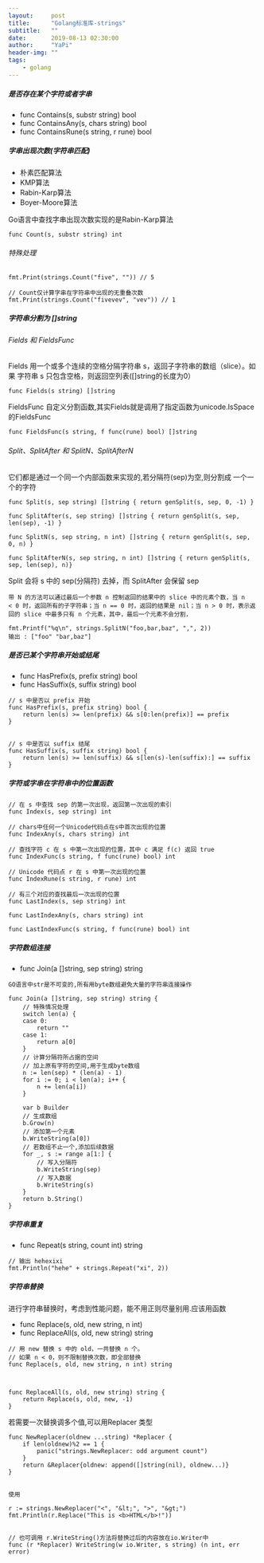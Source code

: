 ```yaml
---
layout:     post
title:      "Golang标准库-strings"
subtitle:   ""
date:       2019-08-13 02:30:00
author:     "YaPi"
header-img: ""
tags:
    - golang
---
```


##### 是否存在某个字符或者字串

- func Contains(s, substr string) bool
- func ContainsAny(s, chars string) bool
- func ContainsRune(s string, r rune) bool


##### 字串出现次数(字符串匹配)

- 朴素匹配算法
- KMP算法
- Rabin-Karp算法
- Boyer-Moore算法

Go语言中查找字串出现次数实现的是Rabin-Karp算法

```
func Count(s, substr string) int
```

###### 特殊处理

```
fmt.Print(strings.Count("five", "")) // 5

// Count仅计算字串在字符串中出现的无重叠次数
fmt.Print(strings.Count("fivevev", "vev")) // 1
```

##### 字符串分割为 []string

###### Fields 和 FieldsFunc

Fields ⽤⼀个或多个连续的空格分隔字符串 s，返回⼦字符串的数组（slice）。如果
字符串 s 只包含空格，则返回空列表([]string的⻓度为0）

```
func Fields(s string) []string
```


FieldsFunc  自定义分割函数,其实Fields就是调用了指定函数为unicode.IsSpace的FieldsFunc
```
func FieldsFunc(s string, f func(rune) bool) []string
```

###### Split、SplitAfter 和 SplitN、SplitAfterN

它们都是通过⼀个同⼀个内部函数来实现的,若分隔符(sep)为空,则分割成
一个一个的字符
```
func Split(s, sep string) []string { return genSplit(s, sep, 0, -1) }

func SplitAfter(s, sep string) []string { return genSplit(s, sep, len(sep), -1) }

func SplitN(s, sep string, n int) []string { return genSplit(s, sep, 0, n) }

func SplitAfterN(s, sep string, n int) []string { return genSplit(s, sep, len(sep), n)}
```

Split 会将 s 中的 sep(分隔符) 去掉，⽽ SplitAfter 会保留 sep


```
带 N 的⽅法可以通过最后⼀个参数 n 控制返回的结果中的 slice 中的元素个数，当 n
< 0 时，返回所有的⼦字符串；当 n == 0 时，返回的结果是 nil；当 n > 0 时，表示返
回的 slice 中最多只有 n 个元素，其中，最后⼀个元素不会分割，

fmt.Printf("%q\n", strings.SplitN("foo,bar,baz", ",", 2))
输出 : ["foo" "bar,baz"]
```

##### 是否已某个字符串开始或结尾

- func HasPrefix(s, prefix string) bool
- func HasSuffix(s, suffix string) bool

```
// s 中是否以 prefix 开始
func HasPrefix(s, prefix string) bool {
	return len(s) >= len(prefix) && s[0:len(prefix)] == prefix
}


// s 中是否以 suffix 结尾
func HasSuffix(s, suffix string) bool {
	return len(s) >= len(suffix) && s[len(s)-len(suffix):] == suffix
}
```

##### 字符或字串在字符串中的位置函数

```
// 在 s 中查找 sep 的第⼀次出现，返回第⼀次出现的索引
func Index(s, sep string) int

// chars中任何⼀个Unicode代码点在s中⾸次出现的位置
func IndexAny(s, chars string) int

// 查找字符 c 在 s 中第⼀次出现的位置，其中 c 满⾜ f(c) 返回 true
func IndexFunc(s string, f func(rune) bool) int

// Unicode 代码点 r 在 s 中第⼀次出现的位置
func IndexRune(s string, r rune) int

// 有三个对应的查找最后⼀次出现的位置
func LastIndex(s, sep string) int

func LastIndexAny(s, chars string) int

func LastIndexFunc(s string, f func(rune) bool) int

```

##### 字符数组连接

- func Join(a []string, sep string) string

```
GO语言中str是不可变的,所有用byte数组避免⼤量的字符串连接操作

func Join(a []string, sep string) string {
    // 特殊情况处理
	switch len(a) {
	case 0:
		return ""
	case 1:
		return a[0]
	}
	// 计算分隔符所占据的空间
	// 加上原有字符的空间,用于生成byte数组
	n := len(sep) * (len(a) - 1)
	for i := 0; i < len(a); i++ {
		n += len(a[i])
	}

	var b Builder
	// 生成数组
	b.Grow(n)
	// 添加第一个元素
	b.WriteString(a[0])
	// 若数组不止一个,添加后续数据
	for _, s := range a[1:] {
	    // 写入分隔符
		b.WriteString(sep)
		// 写入数据
		b.WriteString(s)
	}
	return b.String()
}
```

##### 字符串重复

- func Repeat(s string, count int) string

```
// 输出 hehexixi
fmt.Println("hehe" + strings.Repeat("xi", 2))
```

##### 字符串替换

进⾏字符串替换时，考虑到性能问题，能不⽤正则尽量别⽤.应该⽤函数

- func Replace(s, old, new string, n int)
- func ReplaceAll(s, old, new string) string

```
// ⽤ new 替换 s 中的 old，⼀共替换 n 个。
// 如果 n < 0，则不限制替换次数，即全部替换
func Replace(s, old, new string, n int) string



func ReplaceAll(s, old, new string) string {
	return Replace(s, old, new, -1)
}
```

若需要一次替换调多个值,可以用Replacer 类型

```
func NewReplacer(oldnew ...string) *Replacer {
	if len(oldnew)%2 == 1 {
		panic("strings.NewReplacer: odd argument count")
	}
	return &Replacer{oldnew: append([]string(nil), oldnew...)}
}


使用

r := strings.NewReplacer("<", "&lt;", ">", "&gt;")
fmt.Println(r.Replace("This is <b>HTML</b>!"))


// 也可调用 r.WriteString()方法将替换过后的内容放在io.Writer中
func (r *Replacer) WriteString(w io.Writer, s string) (n int, err error)
```